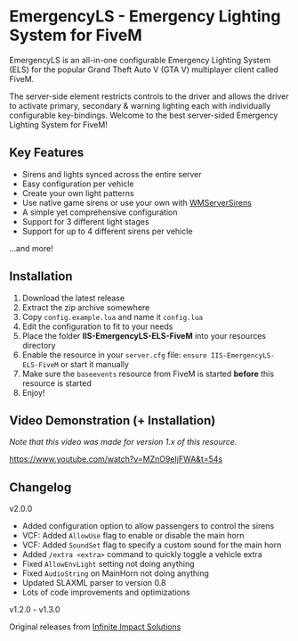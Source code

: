 # EmergencyLS - Emergency Lighting System for FiveM

EmergencyLS is an all-in-one configurable Emergency Lighting System (ELS) for the popular Grand Theft Auto V (GTA V) multiplayer client called FiveM.

The server-side element restricts controls to the driver and allows the driver to activate primary, secondary & warning lighting each with individually configurable key-bindings. Welcome to the best server-sided Emergency Lighting System for FiveM!

## Key Features

* Sirens and lights synced across the entire server
* Easy configuration per vehicle
* Create your own light patterns
* Use native game sirens or use your own with [WMServerSirens](https://github.com/Walsheyy/WMServerSirens)
* A simple yet comprehensive configuration
* Support for 3 different light stages
* Support for up to 4 different sirens per vehicle

...and more!

## Installation

1. Download the latest release
2. Extract the zip archive somewhere
3. Copy `config.example.lua` and name it `config.lua`
4. Edit the configuration to fit to your needs
5. Place the folder **IIS-EmergencyLS-ELS-FiveM** into your resources directory
6. Enable the resource in your `server.cfg` file: `ensure IIS-EmergencyLS-ELS-FiveM` or start it manually
7. Make sure the `baseevents` resource from FiveM is started **before** this resource is started
8. Enjoy!

## Video Demonstration (+ Installation)

*Note that this video was made for version 1.x of this resource.*

<https://www.youtube.com/watch?v=MZnO9eIjFWA&t=54s>

## Changelog

v2.0.0

* Added configuration option to allow passengers to control the sirens
* VCF: Added `AllowUse` flag to enable or disable the main horn
* VCF: Added `SoundSet` flag to specify a custom sound for the main horn
* Added `/extra <extra>` command to quickly toggle a vehicle extra
* Fixed `AllowEnvLight` setting not doing anything
* Fixed `AudioString` on MainHorn not doing anything
* Updated SLAXML parser to version 0.8
* Lots of code improvements and optimizations

v1.2.0 - v1.3.0

Original releases from [Infinite Impact Solutions](https://github.com/InfImpSolutions)
